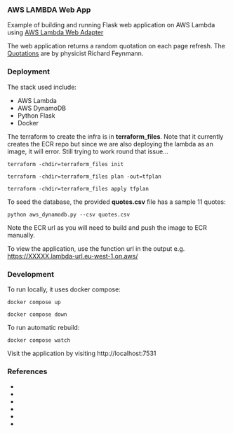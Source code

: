 ### AWS LAMBDA Web App 


[AWS Lambda Web Adapter]: https://github.com/awslabs/aws-lambda-web-adapter
[Quotations]: https://www.goodreads.com/author/quotes/1429989.Richard_P_Feynman?page=1


Example of building and running Flask web application on AWS Lambda using [AWS Lambda Web Adapter]

The web application returns a random quotation on each page refresh. The [Quotations] are by physicist Richard Feynmann.


### Deployment

The stack used include:

* AWS Lambda
* AWS DynamoDB
* Python Flask
* Docker


The terraform to create the infra is in **terraform_files**. Note that it currently creates the ECR repo but since we are also deploying the lambda as an image, it will error. Still trying to work round that issue...

```
terraform -chdir=terraform_files init

terraform -chdir=terraform_files plan -out=tfplan

terraform -chdir=terraform_files apply tfplan
```

To seed the database, the provided **quotes.csv** file has a sample 11 quotes:
```
python aws_dynamodb.py --csv quotes.csv
```

Note the ECR url as you will need to build and push the image to ECR manually.

To view the application, use the function url in the output
e.g. https://XXXXX.lambda-url.eu-west-1.on.aws/



### Development

To run locally, it uses docker compose:
```
docker compose up

docker compose down
```

To run automatic rebuild:
```
docker compose watch
```

Visit the application by visiting http://localhost:7531


### References
- [AWS ECR Credential helper]: https://github.com/awslabs/amazon-ecr-credential-helper
- [Run any web app on Lambda]: https://thekevinwang.com/2022/04/25/any-web-app-on-lambda/
- [Lambda Docker apps]: https://aws.amazon.com/blogs/architecture/field-notes-three-steps-to-port-your-containerized-application-to-aws-lambda/
- [Python multi-stage build]: https://luis-sena.medium.com/creating-the-perfect-python-dockerfile-51bdec41f1c8
- [Applied Lambda docker apps]: https://itnext.io/using-aws-lambda-function-url-to-build-a-serverless-backend-for-slack-a292ef355a5d
- [Containerized python development]: https://www.docker.com/blog/containerized-python-development-part-1/
